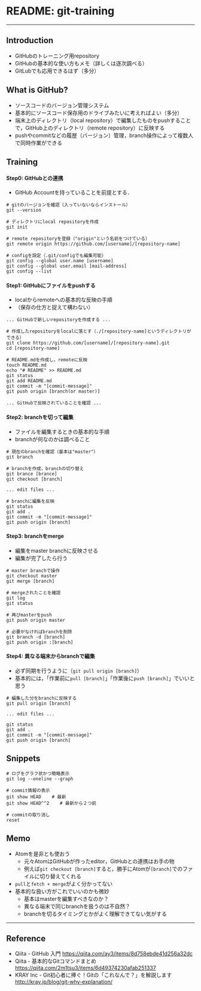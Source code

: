 # README: git-training
---

## Introduction
- GitHubのトレーニング用repository
- GitHubの基本的な使い方もメモ（詳しくは逐次調べる）
- GitLubでも応用できるはず（多分）


## What is GitHub?
- ソースコードのバージョン管理システム
- 基本的にソースコード保存用のドライブみたいに考えればよい（多分）
- 端末上のディレクトリ（local repository）で編集したものをpushすることで，GitHub上のディレクトリ（remote repository）に反映する
- pushやcommitなどの履歴（バージョン）管理，branch操作によって複数人で同時作業ができる


## Training
#### Step0: GitHubとの連携
* GitHub Accountを持っていることを前提とする．

```
# gitのバージョンを確認（入っていないならインストール）
git --version

# ディレクトリにlocal repositoryを作成
git init

# remote repositoryを登録（"origin"という名前をつけている）
git remote origin https://github.com/[username]/[repository-name]

# configを設定（.git/configでも編集可能）
git config --global user.name [username]
git config --global user.email [mail-address]
git config --list
```

#### Step1: GitHubにファイルをpushする
- localからremoteへの基本的な反映の手順
- （保存の仕方と捉えて構わない）

```
... GitHubで新しいrepositoryを作成する ...

# 作成したrepositoryをlocalに落とす（./[repository-name]というディレクトリができる）
git clone https://github.com/[username]/[repository-name].git
cd [repository-name]

# README.mdを作成し，remoteに反映
touch README.md
echo "# README" >> README.md
git status
git add README.md
git commit -m "[commit-message]"
git push origin [branch(or master)]

... GitHubで反映されていることを確認 ...
```

#### Step2: branchを切って編集
- ファイルを編集するときの基本的な手順
- branchが何なのかは調べること

```
# 現在のbranchを確認（基本は"master"）
git branch

# branchを作成，branchの切り替え
git brance [brance]
git checkout [branch]

... edit files ...

# branchに編集を反映
git status
git add .
git commit -m "[commit-message]"
git push origin [branch]
```

#### Step3: branchをmerge
- 編集をmaster branchに反映させる
- 編集が完了したら行う

```
# master branchで操作
git checkout master
git merge [branch]

# mergeされたことを確認
git log
git status

# 再びmasterをpush
git push origin master

# 必要がなければbranchを削除
git branch -d [branch]
git push origin :[branch]
```

#### Step4: 異なる端末からbranchで編集
- 必ず同期を行うように（`git pull origin [branch]`）
- 基本的には，「作業前に`pull [branch]`」「作業後に`push [branch]`」でいいと思う

```
# 編集した分をbranchに反映する
git pull origin [branch]

... edit files ...

git status
git add .
git commit -m "[commit-message]"
git push origin [branch]
```


## Snippets
```
# ログをグラフ状かつ簡略表示
git log --oneline --graph

# commit情報の表示
git show HEAD    # 最新
git show HEAD^^2    # 最新から２つ前

# commitの取り消し
reset
```

## Memo
- Atomを是非とも使おう
  - 元々AtomはGitHubが作ったeditor，GitHubとの連携はお手の物
  - 例えば`git checkout [branch]`すると，勝手にAtomが`[branch]`でのファイルに切り替えてくれる
- `pull`と`fetch + merge`がよく分かってない
- 基本的な扱い方がこれでいいのかも微妙
  - 基本はmasterを編集すべきなのか？
  - 異なる端末で同じbranchを扱うのは不自然？
  - branchを切るタイミングとかがよく理解できてない気がする

---
## Reference
- Qiita - GitHub 入門
  https://qiita.com/ay3/items/8d758ebde41d256a32dc
- Qiita - 基本的なGitコマンドまとめ
  https://qiita.com/2m1tsu3/items/6d49374230afab251337
- KRAY Inc - Git初心者に捧ぐ！Gitの「これなんで？」を解説します
  http://kray.jp/blog/git-why-explanation/
